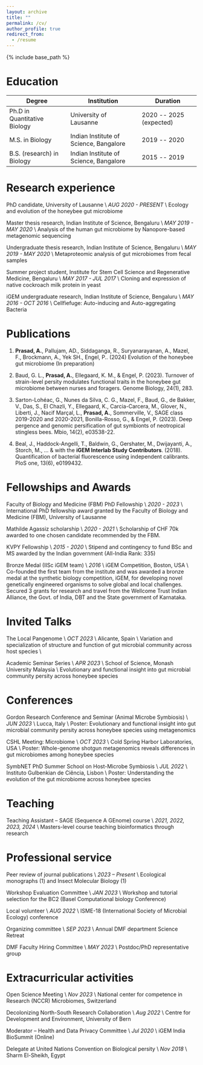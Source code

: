 ```yaml
---
layout: archive
title: ""
permalink: /cv/
author_profile: true
redirect_from:
  - /resume
---
```


{% include base_path %}

Education
======

| Degree                       | Institution                            | Duration                |
| ---------------------------- | -------------------------------------- | ----------------------- |
| Ph.D in Quantitative Biology | University of Lausanne                 | 2020 -- 2025 (expected) |
| M.S. in Biology              | Indian Institute of Science, Bangalore | 2019 -- 2020            |
| B.S. (research) in Biology   | Indian Institute of Science, Bangalore | 2015 -- 2019            |

Research experience
======

PhD candidate, University of Lausanne \\
_AUG 2020 - PRESENT_ \\
<space> Ecology and evolution of the honeybee gut microbiome

Master thesis research, Indian Institute of Science, Bengaluru \\
_MAY 2019 - MAY 2020_ \\
<space> Analysis of the human gut microbiome by Nanopore-based metagenomic sequencing

Undergraduate thesis research, Indian Institute of Science, Bengaluru \\
_MAY 2019 - MAY 2020_ \\
<space> Metaproteomic analysis of gut microbiomes from fecal samples

Summer project student, Institute for Stem Cell Science and Regenerative Medicine, Bengaluru \\
_MAY 2017 - JUL 2017_ \\
<space> Cloning and expression of native cockroach milk protein in yeast
  
iGEM undergraduate research, Indian Institute of Science, Bengaluru \\
_MAY 2016 - OCT 2016_ \\
<space> Cellfiefuge: Auto-inducing and Auto-aggregating Bacteria

Publications
======

1. **Prasad, A.**, Pallujam, AD., Siddaganga, R., Suryanarayanan, A., Mazel, F., Brockmann, A., Yek SH., Engel, P.. (2024) Evolution of the honeybee gut microbiome (In preparation)

2. Baud, G. L., **Prasad, A.**, Ellegaard, K. M., & Engel, P. (2023). Turnover of strain-level persity modulates functional traits in the honeybee gut microbiome between nurses and foragers. Genome Biology, 24(1), 283.

3. Sarton-Lohéac, G., Nunes da Silva, C. G., Mazel, F., Baud, G., de Bakker, V., Das, S., El Chazli, Y., Ellegaard, K., Carcia-Carcera, M., Glover, N., Liberti, J., Nacif Marçal, L., **Prasad, A.**, Sommerville, V., SAGE class 2019-2020 and 2020-2021, Bonilla-Rosso, G., & Engel, P. (2023). Deep pergence and genomic persification of gut symbionts of neotropical stingless bees. Mbio, 14(2), e03538-22.

4. Beal, J., Haddock-Angelli, T., Baldwin, G., Gershater, M., Dwijayanti, A., Storch, M., ... & with the **iGEM Interlab Study Contributors**. (2018). Quantification of bacterial fluorescence using independent calibrants. PloS one, 13(6), e0199432.

Fellowships and Awards
======

Faculty of Biology and Medicine (FBM) PhD Fellowship \\
_2020 - 2023_ \\
<space> International PhD fellowship award granted by the Faculty of Biology and Medicine (FBM), University of Lausanne

Mathilde Agassiz scholarship \\
_2020 - 2021_ \\
<space> Scholarship of CHF 70k awarded to one chosen candidate recommended by the FBM.

KVPY Fellowship \\
_2015 - 2020_ \\
<space> Stipend and contingency to fund BSc and MS awarded by the Indian government (All-India Rank: 335)

Bronze Medal (IISc iGEM team) \\
_2016_ \\
iGEM Competition, Boston, USA \\
<space> Co-founded the first team from the institute and was awarded a bronze medal at the synthetic biology competition, iGEM, for developing novel genetically engineered organisms to solve global and local challenges. Secured 3 grants for research and travel from the Wellcome Trust Indian Alliance, the Govt. of India, DBT and the State government of Karnataka.
  
Invited Talks
======

The Local Pangenome \\
_OCT 2023_ \\
Alicante, Spain \\
<space> Variation and specialization of structure and function of gut microbial community across host species \\

Academic Seminar Series \\
_APR 2023_ \\
School of Science, Monash University Malaysia \\
<space> Evolutionary and functional insight into gut microbial community persity across honeybee species

Conferences
======

Gordon Research Conference and Seminar (Animal Microbe Symbiosis) \\
_JUN 2023_ \\
Lucca, Italy \\
<space> Poster: Evolutionary and functional insight into gut microbial community persity across honeybee species using metagenomics

CSHL Meeting: Microbiome \\
_OCT 2023_ \\
Cold Spring Harbor Laboratories, USA \\
<space> Poster: Whole-genome shotgun metagenomics reveals differences in gut microbiomes among honeybee species

SymbNET PhD Summer School on Host-Microbe Symbiosis \\
_JUL 2022_ \\
Instituto Gulbenkian de Ciência, Lisbon \\
<space> Poster: Understanding the evolution of the gut microbiome across honeybee species

Teaching
======

Teaching Assistant – SAGE (Sequence A GEnome) course \\
_2021, 2022, 2023, 2024_ \\
<space> Masters-level course teaching bioinformatics through research

Professional service
======

Peer review of journal publications \\
_2023 – Present_ \\
<space> Ecological monographs (1) and Insect Molecular Biology (1)

Workshop Evaluation Committee \\
_JAN 2023_ \\
<space> Workshop and tutorial selection for the BC2 (Basel Computational biology Conference)

Local volunteer \\
_AUG 2022_ \\
<space> ISME-18 (International Society of Microbial Ecology) conference

Organizing committee \\
_SEP 2023_ \\
<space> Annual DMF department Science Retreat

DMF Faculty Hiring Committee  \\
_MAY 2023_ \\
<space> Postdoc/PhD representative group

Extracurricular activities
======

Open Science Meeting \\
_Nov 2023_ \\
National center for competence in Research (NCCR) Microbiomes, Switzerland

Decolonizing North-South Research Collaboration \\
_Aug 2022_ \\
Centre for Development and Environment, University of Bern


Moderator – Health and Data Privacy Committee  \\
_Jul 2020_ \\
iGEM India BioSummit (Online)

Delegate at United Nations Convention on Biological persity  \\
_Nov 2018_ \\
Sharm El-Sheikh, Egypt